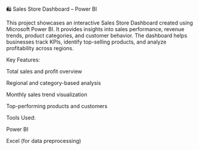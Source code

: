 🛍️ Sales Store Dashboard – Power BI

This project showcases an interactive Sales Store Dashboard created using Microsoft Power BI.
It provides insights into sales performance, revenue trends, product categories, and customer behavior.
The dashboard helps businesses track KPIs, identify top-selling products, and analyze profitability across regions.

Key Features:

Total sales and profit overview

Regional and category-based analysis

Monthly sales trend visualization

Top-performing products and customers

Tools Used:

Power BI

Excel (for data preprocessing)
